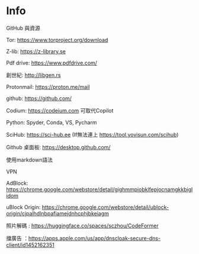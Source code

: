 # Info
GitHub 與資源

Tor: https://www.torproject.org/download

Z-lib: https://z-library.se

Pdf drive: https://www.pdfdrive.com/

創世紀: http://libgen.rs

Protonmail: https://proton.me/mail

github: https://github.com/

Codium:  https://codeium.com
可取代Copilot

Python: Spyder, Conda, VS, Pycharm

SciHub: https://sci-hub.ee
(If無法連上 https://tool.yovisun.com/scihub)


Github 桌面板: https://desktop.github.com/

使用markdown語法

VPN

AdBlock: https://chrome.google.com/webstore/detail/gighmmpiobklfepjocnamgkkbiglidom

uBlock Origin: https://chrome.google.com/webstore/detail/ublock-origin/cjpalhdlnbpafiamejdnhcphjbkeiagm

照片解碼 : https://huggingface.co/spaces/sczhou/CodeFormer

擋廣告 ：https://apps.apple.com/us/app/dnscloak-secure-dns-client/id1452162351

